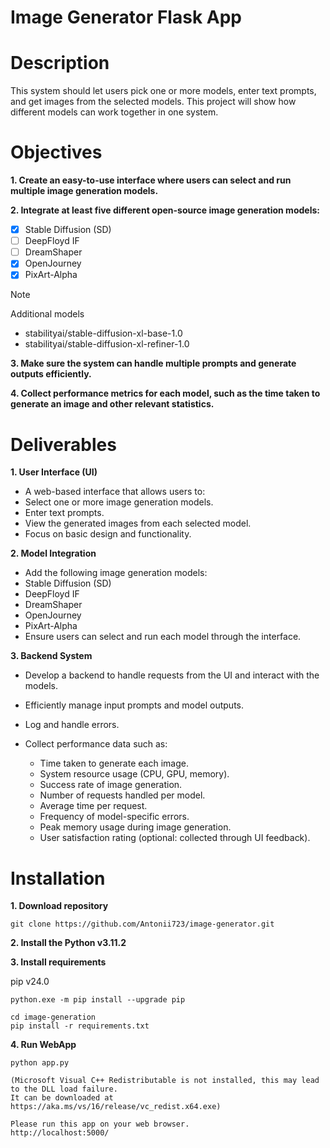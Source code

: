# Image Generator Flask App

# Description 

This system should let users pick one or more models, enter text prompts, and get images from the selected models. This project will show how different models can work together in one system.

# Objectives

**1. Create an easy-to-use interface where users can select and run multiple image generation models.**

**2. Integrate at least five different open-source image generation models:** 

- [x] Stable Diffusion (SD)
- [ ] DeepFloyd IF
- [ ] DreamShaper
- [x] OpenJourney
- [x] PixArt-Alpha

> [!NOTE]
> Additional models

+ stabilityai/stable-diffusion-xl-base-1.0
+ stabilityai/stable-diffusion-xl-refiner-1.0

**3. Make sure the system can handle multiple prompts and generate outputs efficiently.** 

**4. Collect performance metrics for each model, such as the time taken to generate an image and other relevant statistics.** 

# Deliverables

**1. User Interface (UI)** 

* A web-based interface that allows users to:
* Select one or more image generation models.
* Enter text prompts.
* View the generated images from each selected model.
* Focus on basic design and functionality.

**2. Model Integration** 

* Add the following image generation models:
* Stable Diffusion (SD)
* DeepFloyd IF
* DreamShaper
* OpenJourney
* PixArt-Alpha
* Ensure users can select and run each model through the interface.

**3. Backend System** 

* Develop a backend to handle requests from the UI and interact with the models.
* Efficiently manage input prompts and model outputs.
* Log and handle errors.
* Collect performance data such as:

    - Time taken to generate each image.
    - System resource usage (CPU, GPU, memory).
    - Success rate of image generation.
    - Number of requests handled per model.
    - Average time per request.
    - Frequency of model-specific errors.
    - Peak memory usage during image generation.
    - User satisfaction rating (optional: collected through UI feedback).

# Installation 

**1. Download repository**
```
git clone https://github.com/Antonii723/image-generator.git
```
**2. Install the Python v3.11.2**

**3. Install requirements** 

pip v24.0
```
python.exe -m pip install --upgrade pip
```

```
cd image-generation
pip install -r requirements.txt
```

**4. Run WebApp** 
```
python app.py

(Microsoft Visual C++ Redistributable is not installed, this may lead to the DLL load failure.
It can be downloaded at https://aka.ms/vs/16/release/vc_redist.x64.exe)

Please run this app on your web browser.
http://localhost:5000/
```

